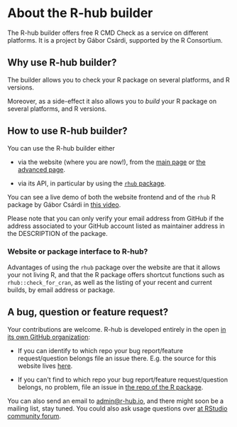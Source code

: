 # About the R-hub builder

The R-hub builder offers free R CMD Check as a service on different platforms. It is a project by Gábor Csárdi, supported by the R Consortium.

## Why use R-hub builder? 

The builder allows you to check your R package on several platforms, and R versions.

Moreover, as a side-effect it also allows you to _build_ your R package on several platforms, and R versions.

## How to use R-hub builder?

You can use the R-hub builder either

* via the website (where you are now!), from the [main page](https://builder.r-hub.io/) or [the advanced page](https://builder.r-hub.io/advanced).

* via its API, in particular by using the [`rhub` package](https://github.com/r-hub/rhub).

You can see a live demo of both the website frontend and of the `rhub` R package by Gábor Csárdi in [this video](https://www.r-consortium.org/events/2016/10/11/r-hub-public-beta).

Please note that you can only verify your email address from GitHub if the address associated to your GitHub account listed as maintainer address in the DESCRIPTION of the package.

### Website or package interface to R-hub?

Advantages of using the `rhub` package over the website are that it allows your not living R, and that the R package offers shortcut functions such as `rhub::check_for_cran`, as well as the listing of your recent and current builds, by email address or package.

## A bug, question or feature request?

Your contributions are welcome. R-hub is developed entirely in the open [in its own GitHub organization](https://github.com/r-hub):

* If you can identify to which repo your bug report/feature request/question belongs file an issue there. E.g. the source for this website lives [here](https://github.com/r-hub/rhub-frontend).

* If you can't find to which repo your bug report/feature request/question belongs, no problem, file an issue in [the repo of the R package](https://github.com/r-hub/rhub). 

You can also send an email to admin@r-hub.io, and there might soon be a mailing list, stay tuned. You could also ask usage questions over [at RStudio community forum](https://community.rstudio.com/).